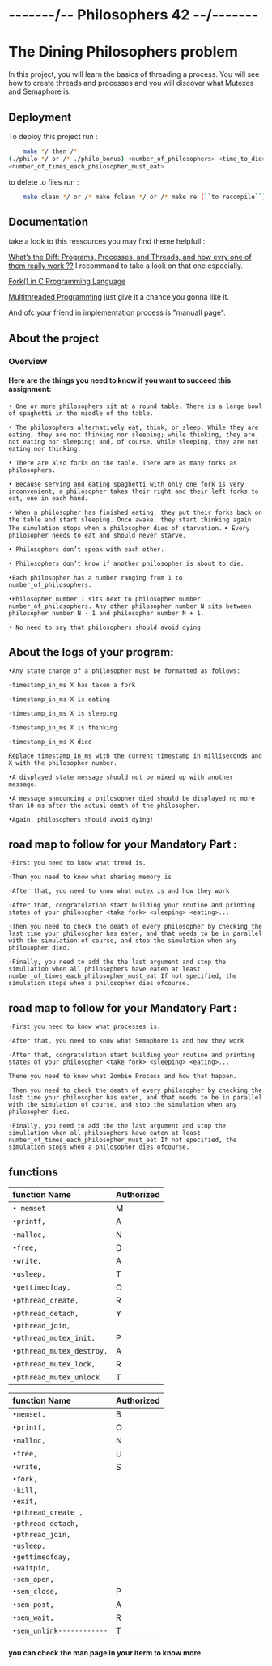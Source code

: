 

# -------/-- Philosophers 42 --/-------
# The Dining Philosophers problem

In this project, you will learn the basics of threading a process.
You will see how to create threads and processes and you will discover what Mutexes and Semaphore is.

## Deployment

To deploy this project run :

```bash
    make */ then /*
(./philo */ or /* ./philo_bonus) <number_of_philosophers> <time_to_die> <time_to_eat> <time_to_sleep> (``*/ optionall arg is /*``)
<number_of_times_each_philosopher_must_eat>
```
to delete .o files run :
```bash
    make clean */ or /* make fclean */ or /* make re (``to recompile``)
```


## Documentation
take a look to this ressources you may find theme helpfull :

[What’s the Diff: Programs, Processes, and Threads, and how evry one of them really work ??]( https://www.backblaze.com/blog/whats-the-diff-programs-processes-and-threads/) I recommand to take a look on that one especially.

[Fork() in C Programming Language]( https://www.section.io/engineering-education/fork-in-c-programming-language/)

[Multithreaded Programming](https://pages.mtu.edu/~shene/NSF-3/e-Book/index.html) just give it a chance you gonna like it.

And ofc your friend in implementation process is "manuall page".
## About the project
### Overview
#### Here are the things you need to know if you want to succeed this assignment:
`• One or more philosophers sit at a round table. There is a large bowl of spaghetti in the middle of the table.`

`• The philosophers alternatively eat, think, or sleep. While they are eating, they are not thinking nor sleeping; while thinking, they are not eating nor sleeping; and, of course, while sleeping, they are not eating nor thinking.`

`• There are also forks on the table. There are as many forks as philosophers.`

`• Because serving and eating spaghetti with only one fork is very inconvenient, a philosopher takes their right and their left forks to eat, one in each hand.`

`• When a philosopher has finished eating, they put their forks back on the table and start sleeping. Once awake, they start thinking again. The simulation stops when a philosopher dies of starvation.`
`• Every philosopher needs to eat and should never starve.`

`• Philosophers don’t speak with each other.`

`• Philosophers don’t know if another philosopher is about to die.`

`•Each philosopher has a number ranging from 1 to number_of_philosophers.`

`•Philosopher number 1 sits next to philosopher number number_of_philosophers. Any other philosopher number N sits between philosopher number N - 1 and philosopher number N + 1.`

`• No need to say that philosophers should avoid dying`

## About the logs of your program:
`•Any state change of a philosopher must be formatted as follows:`

`◦timestamp_in_ms X has taken a fork`

`◦timestamp_in_ms X is eating`

`◦timestamp_in_ms X is sleeping`

`◦timestamp_in_ms X is thinking`

`◦timestamp_in_ms X died`

`Replace timestamp_in_ms with the current timestamp in milliseconds and X with the philosopher number.`

`•A displayed state message should not be mixed up with another message.`

`•A message announcing a philosopher died should be displayed no more than 10 ms after the actual death of the philosopher.`

`•Again, philosophers should avoid dying!`

## road map to follow for your Mandatory Part :


`◦First you need to know what tread is.`

`◦Then you need to know what sharing memory is`

`◦After that, you need to know what mutex is and how they work`

`◦After that, congratulation start building your routine and printing states of your philosopher <take fork> <sleeping> <eating>...`

`◦Then you need to check the death of every philosopher by checking the last time your philosopher has eaten, and that needs to be in parallel with the simulation of course,
and stop the simulation when any philosopher died.`

`◦Finally, you need to add the the last argument and stop the simullation when all philosophers have eaten at least number_of_times_each_philosopher_must_eat
If not specified, the simulation stops when a philosopher dies ofcourse.`

## road map to follow for your Mandatory Part :


`◦First you need to know what processes is.`

`◦After that, you need to know what Semaphore is and how they work`

`◦After that, congratulation start building your routine and printing states of your philosopher <take fork> <sleeping> <eating>...`

`Thene you need to know what Zombie Process and how that happen.`

`◦Then you need to check the death of every philosopher by checking the last time your philosopher has eaten, and that needs to be in parallel with the simulation of course,
and stop the simulation when any philosopher died.`

`◦Finally, you need to add the the last argument and stop the simullation when all philosophers have eaten at least number_of_times_each_philosopher_must_eat
If not specified, the simulation stops when a philosopher dies ofcourse.`


## functions

| function Name | Authorized                |
| :--------  | :-------------------------   |
| `• memset`              |M |
|`•printf,`               |A|
|`•malloc,`               |N|
|`•free,`                 |D|
|`•write,`                |A|
|`•usleep,`               |T|
|`•gettimeofday,`         |O|
|`•pthread_create,`       |R|
|`•pthread_detach,`       |Y|
|`•pthread_join,`         | |
|`•pthread_mutex_init,`   |P|
|`•pthread_mutex_destroy,`|A|
|`•pthread_mutex_lock,`   |R|
|`•pthread_mutex_unlock`  |T|

| function Name | Authorized                |
| :--------  | :-------------------------   |
|`•memset,`               |B|
|`•printf,`               |O|
|`•malloc,`               |N|
|`•free,`                 |U|
|`•write,`                |S|
|`•fork,`                 | |
|`•kill,`                 | |
|`•exit,`                 | |
|`•pthread_create ,`      | |
|`•pthread_detach,`       | |
|`•pthread_join,`         | |
|`•usleep,`               | |
|`•gettimeofday,`         | |
|`•waitpid,`              | |
|`•sem_open,`             | |
|`•sem_close,`            |P|
|`•sem_post,`             |A|
|`•sem_wait,`             |R|
|`•sem_unlink------------`|T|


#### you can check the man page in your iterm to know more.
